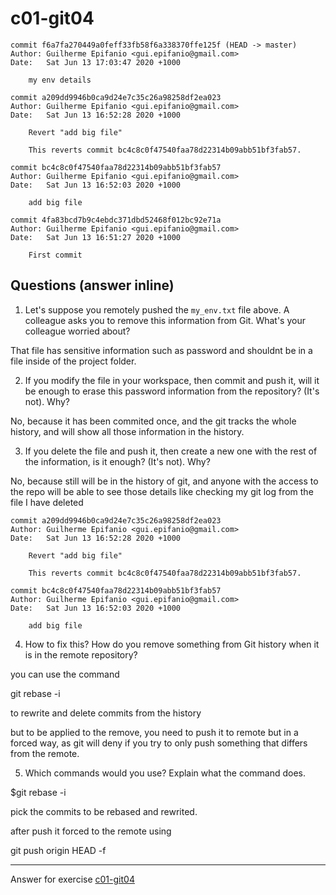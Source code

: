 # c01-git04

```
commit f6a7fa270449a0feff33fb58f6a338370ffe125f (HEAD -> master)
Author: Guilherme Epifanio <gui.epifanio@gmail.com>
Date:   Sat Jun 13 17:03:47 2020 +1000

    my env details

commit a209dd9946b0ca9d24e7c35c26a98258df2ea023
Author: Guilherme Epifanio <gui.epifanio@gmail.com>
Date:   Sat Jun 13 16:52:28 2020 +1000

    Revert "add big file"

    This reverts commit bc4c8c0f47540faa78d22314b09abb51bf3fab57.

commit bc4c8c0f47540faa78d22314b09abb51bf3fab57
Author: Guilherme Epifanio <gui.epifanio@gmail.com>
Date:   Sat Jun 13 16:52:03 2020 +1000

    add big file

commit 4fa83bcd7b9c4ebdc371dbd52468f012bc92e71a
Author: Guilherme Epifanio <gui.epifanio@gmail.com>
Date:   Sat Jun 13 16:51:27 2020 +1000

    First commit
```

## Questions (answer inline)

1. Let's suppose you remotely pushed the `my_env.txt` file above. A colleague asks you to remove this information from Git. What's your colleague worried about?

That file has sensitive information such as password and shouldnt be in a file inside of the project folder.

2. If you modify the file in your workspace, then commit and push it, will it be enough to erase this password information from the repository? (It's not). Why?

No, because it has been commited once, and the git tracks the whole history, and will show all those information in the history.

3. If you delete the file and push it, then create a new one with the rest of the information, is it enough? (It's not). Why?

No, because still will be in the history of git, and anyone with the access to the repo will be able to see those details like checking my git log from the file I have deleted

```
commit a209dd9946b0ca9d24e7c35c26a98258df2ea023
Author: Guilherme Epifanio <gui.epifanio@gmail.com>
Date:   Sat Jun 13 16:52:28 2020 +1000

    Revert "add big file"

    This reverts commit bc4c8c0f47540faa78d22314b09abb51bf3fab57.

commit bc4c8c0f47540faa78d22314b09abb51bf3fab57
Author: Guilherme Epifanio <gui.epifanio@gmail.com>
Date:   Sat Jun 13 16:52:03 2020 +1000

    add big file
```

4. How to fix this? How do you remove something from Git history when it is in the remote repository?

you can use the command

git rebase -i 

to rewrite and delete commits from the history

but to be applied to the remove, you need to push it to remote but in a forced way, as git will deny if you try to only push something that differs from the remote.

5. Which commands would you use? Explain what the command does.


$git rebase -i

pick the commits to be rebased and rewrited.

after push it forced to the remote using

git push origin HEAD -f


<!-- Don't change anything below this point-->
<!-- Before commiting, remove both commented lines--> 
***
Answer for exercise [c01-git04](https://github.com/devopsacademyau/academy/blob/23cc1dfa31e85651e3cdc1b0ef38da21518841ba/classes/01class/exercises/c01-git04/README.md)